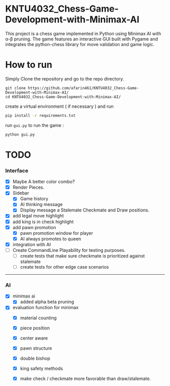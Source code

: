 # KNTU4032_Chess-Game-Development-with-Minimax-AI
This project is a chess game implemented in Python using Minimax AI with α-β pruning. The game features an interactive GUI built with Pygame and integrates the python-chess library for move validation and game logic.



# How to run 

Simply Clone the repository and go to the repo directory.

```
git clone https://github.com/afarin461/KNTU4032_Chess-Game-Development-with-Minimax-AI/
cd KNTU4032_Chess-Game-Development-with-Minimax-AI/
```

create a virtual environment ( if necessary ) and run 

``` bash
pip install -r requirements.txt
```

run `gui.py` to run the game : 

``` bash
python gui.py
```
# TODO

### Interface

- [x] Maybe A better color combo?
- [x] Render Pieces.
- [x] Sidebar 
    - [x] Game history
    - [x] AI thinking message
    - [x] Display message a Stalemate Checkmate and Draw positions.
- [x] add legal move highlight
- [x] add king is in check highlight
- [x] add pawn promotion
    - [x] pawn promotion window for player
    - [x] AI always promotes to queen
- [x] integration with AI
- [ ] Create CommandLine Playability for testing purposes.
    - [ ] create tests that make sure checkmate is prioritized against stalemate
    - [ ] create tests for other edge case scenarios

--- 

### AI

- [x] minimax ai
    - [x] added alpha beta pruning

- [x] evaluation function for minimax
    - [x] material counting
    - [x] piece position
    - [x] center aware
    - [x] pawn structure
    - [x] double bishop
    - [x] king safety methods
    - [x] make check / checkmate more favorable than draw/stalemate.

